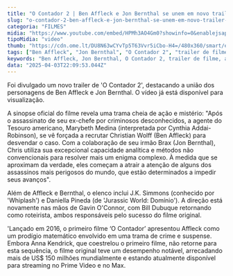 ```yaml
---
title: "O Contador 2 | Ben Affleck e Jon Bernthal se unem em novo trailer do filme"
slug: "o-contador-2-ben-affleck-e-jon-bernthal-se-unem-em-novo-trailer-do-filme"
categoria: "FILMES"
midia: "https://www.youtube.com/embed/HPMh3AO4Gm0?showinfo=0&enablejsapi=1"
tipoMidia: "video"
thumb: "https://cdn.ome.lt/DU8N63wCYvTp5T63Vvr5iCbo-H4=/480x360/smart/extras/conteudos/Captura_de_tela_2025-04-03_182643.png"
tags: ["Ben Affleck", "Jon Bernthal", "O Contador 2", "trailer de filme", "ação", "mistério", "sequência de filme", "cinema"]
keywords: "Ben Affleck, Jon Bernthal, O Contador 2, trailer de filme, ação, mistério, sequência de filme, cinema"
data: "2025-04-03T22:09:53.044Z"
---
```


Foi divulgado um novo trailer de 'O Contador 2', destacando a união dos personagens de Ben Affleck e Jon Bernthal. O vídeo já está disponível para visualização.

A sinopse oficial do filme revela uma trama cheia de ação e mistério: "Após o assassinato de seu ex-chefe por criminosos desconhecidos, a agente do Tesouro americano, Marybeth Medina (interpretada por Cynthia Addai-Robinson), se vê forçada a recrutar Christian Wolff (Ben Affleck) para desvendar o caso. Com a colaboração de seu irmão Brax (Jon Bernthal), Chris utiliza sua excepcional capacidade analítica e métodos não convencionais para resolver mais um enigma complexo. À medida que se aproximam da verdade, eles começam a atrair a atenção de alguns dos assassinos mais perigosos do mundo, que estão determinados a impedir seus avanços".

Além de Affleck e Bernthal, o elenco inclui J.K. Simmons (conhecido por 'Whiplash') e Daniella Pineda (de 'Jurassic World: Domínio'). A direção está novamente nas mãos de Gavin O'Connor, com Bill Dubuque retornando como roteirista, ambos responsáveis pelo sucesso do filme original.

'Lançado em 2016, o primeiro filme ‘O Contador’ apresentou Affleck como um prodígio matemático envolvido em uma trama de crime e suspense. Embora Anna Kendrick, que coestrelou o primeiro filme, não retorne para esta sequência, o filme original teve um desempenho notável, arrecadando mais de US$ 150 milhões mundialmente e estando atualmente disponível para streaming no Prime Video e no Max.